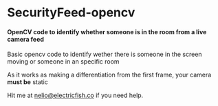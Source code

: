 <h1>SecurityFeed-opencv</h1>
<h4>OpenCV code to identify whether someone is in the room from a live camera feed</h4>


<p>Basic opencv code to identify wether there is someone in the screen moving or someone in an specific room</p>

<p>As it works as making a differentiation from the first frame, your camera <strong>must be</strong> static</p>


Hit me at nelio@electricfish.co if you need help.

